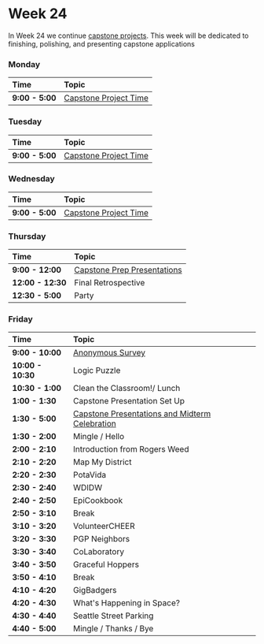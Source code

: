 # Week 24

In Week 24 we continue [capstone projects](../capstone/capstone.md). This week
will be dedicated to finishing, polishing, and presenting capstone applications

### Monday

| Time              | Topic                                        |
|:------------------|:---------------------------------------------|
| **9:00 - 5:00**  | [Capstone Project Time](../capstone/capstone.md)|


### Tuesday

| Time             | Topic                                                  |
|:-----------------|:-------------------------------------------------------|
| **9:00 - 5:00**  | [Capstone Project Time](../capstone/capstone.md)|

### Wednesday

| Time            | Topic                      |
|:----------------|:---------------------------|
| **9:00 - 5:00**  | [Capstone Project Time](../capstone/capstone.md)|

### Thursday

| Time            | Topic                            |
|:----------------|:---------------------------------|
| **9:00 - 12:00**   | [Capstone Prep Presentations](../capstone/capstone.md)|
| **12:00 - 12:30**  | Final Retrospective |
| **12:30 - 5:00**   | Party |


### Friday

| Time            | Topic        |
|:----------------|:-------------|
| **9:00 - 10:00**  | [Anonymous Survey](https://docs.google.com/forms/d/1rEVpQVzFy9BDXJC2OYZasGspgnXG_N9uP-RxkawhXiI/viewform)|
| **10:00 - 10:30** | Logic Puzzle
| **10:30 - 1:00**  | Clean the Classroom!/ Lunch |
| **1:00 - 1:30**   | Capstone Presentation Set Up |
| **1:30 - 5:00**   | [Capstone Presentations and Midterm Celebration](../capstone/capstone.md) |
| **1:30 - 2:00**   | Mingle / Hello |
| **2:00 - 2:10**   | Introduction from Rogers Weed |
| **2:10 - 2:20**   | Map My District |
| **2:20 - 2:30**   | PotaVida |
| **2:30 - 2:40**   | WDIDW |
| **2:40 - 2:50**   | EpiCookbook |
| **2:50 - 3:10**   | Break |
| **3:10 - 3:20**   | VolunteerCHEER |
| **3:20 - 3:30**   | PGP Neighbors |
| **3:30 - 3:40**   | CoLaboratory |
| **3:40 - 3:50**   | Graceful Hoppers |
| **3:50 - 4:10**   | Break |
| **4:10 - 4:20**   | GigBadgers |
| **4:20 - 4:30**   | What's Happening in Space? |
| **4:30 - 4:40**   | Seattle Street Parking |
| **4:40 - 5:00**   | Mingle / Thanks / Bye |
